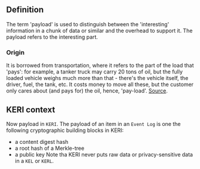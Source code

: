 ## Definition
The term 'payload' is used to distinguish between the 'interesting' information in a chunk of data or similar and the overhead to support it. The payload refers to the interesting part.

### Origin

It is borrowed from transportation, where it refers to the part of the load that 'pays': for example, a tanker truck may carry 20 tons of oil, but the fully loaded vehicle weighs much more than that - there's the vehicle itself, the driver, fuel, the tank, etc. It costs money to move all these, but the customer only cares about (and pays for) the oil, hence, 'pay-load'. [Source](https://softwareengineering.stackexchange.com/questions/158603/what-does-the-term-payload-mean-in-programming).

## KERI context
Now payload in `KERI`. The payload of an item in an `Event Log` is one the following cryptographic building blocks in KERI:
- a content digest hash 
- a root hash of a Merkle-tree
- a public key
Note tha KERI never puts raw data or privacy-sensitive data in a `KEL` or `KERL`.